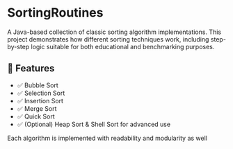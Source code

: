    # SortingRoutines 

A Java-based collection of classic sorting algorithm implementations. This project demonstrates how different sorting techniques work, including step-by-step logic suitable for both educational and benchmarking purposes.
     
## 🚀 Features  
 
- ✅ Bubble Sort
- ✅ Selection Sort   
- ✅ Insertion Sort    
- ✅ Merge Sort         
- ✅ Quick Sort  
- ✅ (Optional) Heap Sort & Shell Sort for advanced use    
      
Each algorithm is implemented with readability and modularity as well           
        
   
       
      
      
    
     
     
  
   
 
